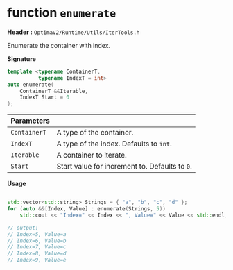 function `enumerate`
====================
__Header :__ `OptimaV2/Runtime/Utils/IterTools.h`

Enumerate the container with index.

__Signature__
``` cpp
template <typename ContainerT,
          typename IndexT = int>
auto enumerate(
    ContainerT &&Iterable,
    IndexT Start = 0
);
```

| Parameters |   |
| ---------- | - |
| `ContainerT` | A type of the container. |
| `IndexT` | A type of the index. Defaults to `int`. |
| `Iterable` | A container to iterate. |
| `Start` | Start value for increment to. Defaults to `0`. |

__Usage__
``` cpp

std::vector<std::string> Strings = { "a", "b", "c", "d" };
for (auto &&[Index, Value] : enumerate(Strings, 5))
    std::cout << "Index=" << Index << ", Value=" << Value << std::endl;

// output:
// Index=5, Value=a
// Index=6, Value=b
// Index=7, Value=c
// Index=8, Value=d
// Index=9, Value=e
```